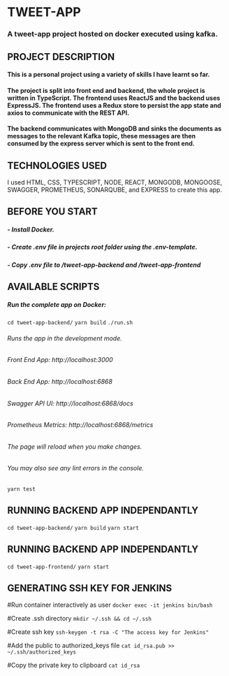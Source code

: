 # TWEET-APP

### A tweet-app project hosted on docker executed using kafka.


## PROJECT DESCRIPTION

#### This is a personal project using a variety of skills I have learnt so far.

#### The project is split into front end and backend, the whole project is written in TypeScript. The frontend uses ReactJS and the backend uses ExpressJS. The frontend uses a Redux store to persist the app state and axios to communicate with the REST API.
#### The backend communicates with MongoDB and sinks the documents as messages to the relevant Kafka topic, these messages are then consumed by the express server which is sent to the front end.

## TECHNOLOGIES USED

I used HTML, CSS, TYPESCRIPT, NODE, REACT, MONGODB, MONGOOSE, SWAGGER, PROMETHEUS, SONARQUBE,  and EXPRESS to create this app.


## BEFORE YOU START

##### - Install Docker.
##### - Create .env file in projects root folder using the .env-template.
##### - Copy .env file to /tweet-app-backend and /tweet-app-frontend

## AVAILABLE SCRIPTS

##### Run the complete app on Docker:

```cd tweet-app-backend/```
```yarn build```
```./run.sh```

###### Runs the app in the development mode.
###### Front End App: http://localhost:3000
###### Back End App: http://localhost:6868
###### Swagger API UI: http://localhost:6868/docs
###### Prometheus Metrics: http://localhost:6868/metrics


###### The page will reload when you make changes.
###### You may also see any lint errors in the console.

```yarn test```

## RUNNING BACKEND APP INDEPENDANTLY 

```cd tweet-app-backend/```
```yarn build```
```yarn start```

## RUNNING BACKEND APP INDEPENDANTLY 

```cd tweet-app-frontend/```
```yarn start```

## GENERATING SSH KEY FOR JENKINS 

#Run container interactively as user
```docker exec -it jenkins bin/bash```

#Create .ssh directory
```mkdir ~/.ssh && cd ~/.ssh```

#Create ssh key
```ssh-keygen -t rsa -C "The access key for Jenkins"```

#Add the public to authorized_keys file 
```cat id_rsa.pub >> ~/.ssh/authorized_keys```

#Copy the private key to clipboard
```cat id_rsa```


